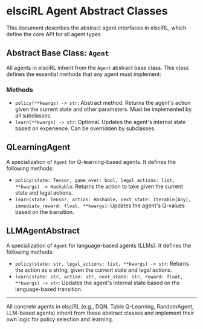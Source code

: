 <!-- filepath: /home/philip/Documents/elsciRL-Wiki/Documentation/Agents/agent_abstract.md -->

# elsciRL Agent Abstract Classes

This document describes the abstract agent interfaces in elsciRL, which define the core API for all agent types.

## Abstract Base Class: `Agent`

All agents in elsciRL inherit from the `Agent` abstract base class. This class defines the essential methods that any agent must implement:

### Methods
- `policy(**kwargs) -> str`: Abstract method. Returns the agent's action given the current state and other parameters. Must be implemented by all subclasses.
- `learn(**kwargs) -> str`: Optional. Updates the agent's internal state based on experience. Can be overridden by subclasses.

## QLearningAgent

A specialization of `Agent` for Q-learning-based agents. It defines the following methods:

- `policy(state: Tensor, game_over: bool, legal_actions: list, **kwargs) -> Hashable`: Returns the action to take given the current state and legal actions.
- `learn(state: Tensor, action: Hashable, next_state: Iterable[Any], immediate_reward: float, **kwargs)`: Updates the agent's Q-values based on the transition.

## LLMAgentAbstract

A specialization of `Agent` for language-based agents (LLMs). It defines the following methods:

- `policy(state: str, legal_actions: list, **kwargs) -> str`: Returns the action as a string, given the current state and legal actions.
- `learn(state: str, action: str, next_state: str, reward: float, **kwargs) -> str`: Updates the agent's internal state based on the language-based transition.

---

All concrete agents in elsciRL (e.g., DQN, Table Q-Learning, RandomAgent, LLM-based agents) inherit from these abstract classes and implement their own logic for policy selection and learning.